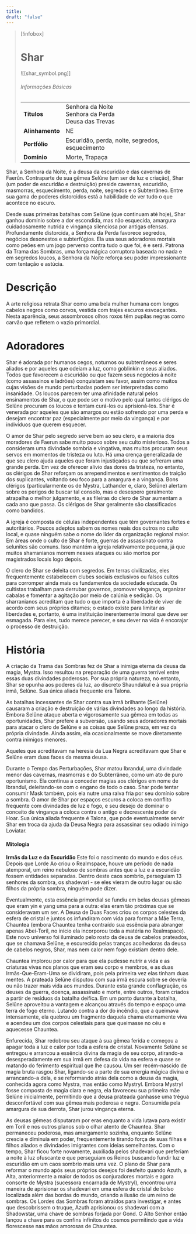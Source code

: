 ```yaml
---
title: 
draft: "false"
---
```

> [!infobox]
> # Shar
> ![[shar_symbol.png]]
> ###### Informações Básicas
> | | |
> | ---- | ---- |
> | **Titulos** | Senhora da Noite<br/>Senhora da Perda<br/>Deusa das Trevas |
> | **Alinhamento** | NE |
> | **Portfólio** | Escuridão, perda, noite, segredos, esquecimento |
> | **Domínio** | Morte, Trapaça |

Shar, a Senhora da Noite, é a deusa da escuridão e das cavernas de Faerûn. Contraparte de sua gêmea Selûne (um ser de luz e criação), Shar (um poder de escuridão e destruição) preside cavernas, escuridão, masmorras, esquecimento, perda, noite, segredos e o Subterrâneo. Entre sua gama de poderes distorcidos está a habilidade de ver tudo o que acontece no escuro.

Desde suas primeiras batalhas com Selûne (que continuam até hoje), Shar ganhou domínio sobre a dor escondida, mas não esquecida, amargura cuidadosamente nutrida e vingança silenciosa por antigas ofensas. Profundamente distorcida, a Senhora da Perda favorece segredos, negócios desonestos e subterfúgios. Ela usa seus adoradores mortais como peões em um jogo perverso contra tudo o que foi, é e será. Patrona da Trama das Sombras, uma força mágica corruptora baseada no nada e em segredos loucos, a Senhora da Noite reforça seu poder impressionante com tentação e astúcia.

# Descrição
A arte religiosa retrata Shar como uma bela mulher humana com longos cabelos negros como corvos, vestida com trajes escuros esvoaçantes. Nesta aparência, seus assombrosos olhos roxos têm pupilas negras como carvão que refletem o vazio primordial.

# Adoradores
Shar é adorada por humanos cegos, noturnos ou subterrâneos e seres aliados e por aqueles que odeiam a luz, como goblinkin e seus aliados. Todos que favorecem a escuridão ou que fazem seus negócios à noite (como assassinos e ladrões) conquistam seu favor, assim como muitos cujas visões de mundo perturbadas podem ser interpretadas como insanidade. Os loucos parecem ter uma afinidade natural pelos ensinamentos de Shar, o que pode ser o motivo pelo qual tantos clérigos de Selûne procuram os loucos e tentam curá-los ou aprisioná-los. Shar é venerada por aqueles que são amargos ou estão sofrendo por uma perda e desejam encontrar paz (especialmente por meio da vingança) e por indivíduos que querem esquecer.

O amor de Shar pelo segredo serve bem ao seu clero, e a maioria dos moradores de Faerun sabe muito pouco sobre seu culto misterioso. Todos a consideram uma divindade sombria e vingativa, mas muitos procuram seus servos em momentos de tristeza ou luto. Há uma crença generalizada de que seu clero ajuda aqueles que foram injustiçados ou que sofreram uma grande perda. Em vez de oferecer alívio das dores da tristeza, no entanto, os clérigos de Shar reforçam os arrependimentos e sentimentos de traição dos suplicantes, voltando seu foco para a amargura e a vingança. Bons clérigos (particularmente os de Mystra, Lathander e, claro, Selûne) alertam sobre os perigos de buscar tal consolo, mas o desespero geralmente atrapalha o melhor julgamento, e as fileiras do clero de Shar aumentam a cada ano que passa. Os clérigos de Shar geralmente são classificados como bandidos.

A igreja é composta de células independentes que têm governantes fortes e autoritários. Poucos adeptos sabem os nomes reais dos outros no culto local, e quase ninguém sabe o nome do líder da organização regional maior. Em áreas onde o culto de Shar é forte, guerras de assassinato contra selunites são comuns. Isso mantém a igreja relativamente pequena, já que muitos sharranianos morrem nesses ataques ou são mortos por magistrados locais logo depois.

O clero de Shar se deleita com segredos. Em terras civilizadas, eles frequentemente estabelecem clubes sociais exclusivos ou falsos cultos para corromper ainda mais os fundamentos da sociedade educada. Os cultistas trabalham para derrubar governos, promover vingança, organizar cabalas e fomentar a agitação por meio de calúnia e sedição. Os sharranianos acreditam que tudo o que importa é a liberdade de viver de acordo com seus próprios ditames; o estado existe para limitar as liberdades e, portanto, é uma instituição inerentemente imoral que deve ser esmagada. Para eles, tudo merece perecer, e seu dever na vida é encorajar o processo de destruição.

# História
A criação da Trama das Sombras fez de Shar a inimiga eterna da deusa da magia, Mystra. Isso resultou na preparação de uma guerra terrível entre essas duas divindades poderosas. Por sua própria natureza, no entanto, Shar se opunha aos poderes da luz, ao discreto Shaundakul e à sua própria irmã, Selûne. Sua única aliada frequente era Talona.

As batalhas incessantes de Shar contra sua irmã brilhante (Selûne) causaram a criação e destruição de várias divindades ao longo da história. Embora Selûne ataque aberta e vigorosamente sua gêmea em todas as oportunidades, Shar prefere a subversão, usando seus adoradores mortais para atacar o clero de Selûne e as coisas que Selûne preza, em vez da própria divindade. Ainda assim, ela ocasionalmente se move diretamente contra inimigos menores.

Aqueles que acreditavam na heresia da Lua Negra acreditavam que Shar e Selûne eram duas faces da mesma deusa.

Durante o Tempo das Perturbações, Shar matou Ibrandul, uma divindade menor das cavernas, masmorras e do Subterrâneo, como um ato de puro oportunismo. Ela continua a conceder magias aos clérigos em nome de Ibrandul, deleitando-se com o engano de todo o caso. Shar pode tentar consumir Mask também, pois ela nutre uma raiva fria por seu domínio sobre a sombra. O amor de Shar por espaços escuros a coloca em conflito frequente com divindades de luz e fogo, e seu desejo de dominar o conceito de vingança a coloca contra o antigo e decrescente poder de Hoar. Sua única aliada frequente é Talona, ​​que pode eventualmente servir Shar em troca da ajuda da Deusa Negra para assassinar seu odiado inimigo Loviatar.

#### Mitologia
**Irmãs da Luz e da Escuridão**
Este foi o nascimento do mundo e dos céus. Depois que Lorde Ao criou o Realmspace, houve um período de nada atemporal, um reino nebuloso de sombras antes que a luz e a escuridão fossem entidades separadas. Dentro deste caos sombrio, perseguiam 13 senhores da sombra, os shadevari - se eles vieram de outro lugar ou são filhos da própria sombra, ninguém pode dizer.

Eventualmente, esta essência primordial se fundiu em belas deusas gêmeas que eram yin e yang uma para a outra: elas eram tão próximas que se consideravam um ser. A Deusa de Duas Faces criou os corpos celestes da esfera de cristal e juntos os infundiram com vida para formar a Mãe Terra, Chauntea (embora Chauntea tenha contraído sua essência para abranger apenas Abei-Toril, no início ela incorporou toda a matéria no Realmspace). Este novo universo foi iluminado pelo rosto da deusa de cabelos prateados, que se chamava Selûne, e escurecido pelas tranças acolhedoras da deusa de cabelos negros, Shar, mas nem calor nem fogo existiam dentro dele.

Chauntea implorou por calor para que ela pudesse nutrir a vida e as criaturas vivas nos planos que eram seu corpo e membros, e as duas Irmãs-Que-Eram-Uma se dividiram, pois pela primeira vez elas tinham duas mentes. A prateada Selûne disputou com sua irmã escura sobre se deveria ou não trazer mais vida aos mundos. Durante esta grande conflagração, os deuses da guerra, doença, assassinato e morte, entre outros, foram criados a partir de resíduos da batalha deífica. Em um ponto durante a batalha, Selûne aproveitou a vantagem e alcançou através do tempo e espaço uma terra de fogo eterno. Lutando contra a dor do incêndio, que a queimava intensamente, ela quebrou um fragmento daquela chama eternamente viva e acendeu um dos corpos celestiais para que queimasse no céu e aquecesse Chauntea.

Enfurecida, Shar redobrou seu ataque à sua gêmea ferida e começou a apagar toda a luz e calor por toda a esfera de cristal. Novamente Selûne se entregou e arrancou a essência divina da magia de seu corpo, atirando-a desesperadamente em sua irmã em defesa da vida na esfera e quase se matando do ferimento espiritual que lhe causou. Um ser recém-nascido de magia bruta rasgou Shar, ligando-se a parte de sua energia mágica divina e arrancando-a dela, e se reformando atrás dela como a deusa da magia, conhecida agora como Mystra, mas então como Mystryl. Embora Mystryl fosse composta de magia clara e negra, ela favoreceu sua primeira mãe Selûne inicialmente, permitindo que a deusa prateada ganhasse uma trégua desconfortável com sua gêmea mais poderosa e negra. Consumida pela amargura de sua derrota, Shar jurou vingança eterna.

As deusas gêmeas disputaram por eras enquanto a vida lutava para existir em Toril e nos outros planos sob o olhar atento de Chauntea. Shar permaneceu poderosa, mas amargamente sozinha, enquanto Selûne crescia e diminuía em poder, frequentemente tirando força de suas filhas e filhos aliados e divindades imigrantes com ideias semelhantes. Com o tempo, Shar ficou forte novamente, auxiliada pelos shadevari que preferiam a noite à luz ofuscante e que perseguiam os Reinos buscando fundir luz e escuridão em um caos sombrio mais uma vez. O plano de Shar para reformar o mundo após seus próprios desejos foi desfeito quando Azuth, a Alta, anteriormente a maior de todos os conjuradores mortais e agora consorte de Mystra (sucessora encarnada de Mystryl), encontrou uma maneira de aprisionar os shadevari em uma esfera de cristal de bolso localizada além das bordas do mundo, criando a ilusão de um reino de sombras. Os Lordes das Sombras foram atraídos para investigar, e antes que descobrissem o truque, Azuth aprisionou os shadevari com a Shadowstar, uma chave de sombras forjada por Gond. O Alto Senhor então lançou a chave para os confins infinitos do cosmos permitindo que a vida florescesse nas mãos amorosas de Chauntea.